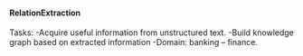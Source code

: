#### RelationExtraction
Tasks: -Acquire useful information from unstructured text. -Build knowledge graph based on extracted information -Domain: banking – finance.
